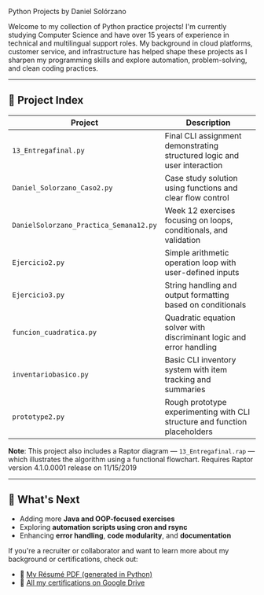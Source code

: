 Python Projects by Daniel Solórzano

Welcome to my collection of Python practice projects! I'm currently studying Computer Science and have over 15 years of experience in technical and multilingual support roles. My background in cloud platforms, customer service, and infrastructure has helped shape these projects as I sharpen my programming skills and explore automation, problem-solving, and clean coding practices.

---

## 🧰 Project Index

| Project                         | Description |
|----------------------------------|-------------|
| `13_Entregafinal.py`            | Final CLI assignment demonstrating structured logic and user interaction |
| `Daniel_Solorzano_Caso2.py`     | Case study solution using functions and clear flow control |
| `DanielSolorzano_Practica_Semana12.py` | Week 12 exercises focusing on loops, conditionals, and validation |
| `Ejercicio2.py`                 | Simple arithmetic operation loop with user-defined inputs |
| `Ejercicio3.py`                 | String handling and output formatting based on conditionals |
| `funcion_cuadratica.py`         | Quadratic equation solver with discriminant logic and error handling |
| `inventariobasico.py`           | Basic CLI inventory system with item tracking and summaries |
| `prototype2.py`                 | Rough prototype experimenting with CLI structure and function placeholders |

**Note**: This project also includes a Raptor diagram — `13_Entregafinal.rap` — which illustrates the algorithm using a functional flowchart. Requires Raptor version 4.1.0.0001 release on 11/15/2019

---

## 🚀 What's Next

- Adding more **Java and OOP-focused exercises**
- Exploring **automation scripts using cron and rsync**
- Enhancing **error handling**, **code modularity**, and **documentation**

If you're a recruiter or collaborator and want to learn more about my background or certifications, check out:

- 📄 [My Résumé PDF (generated in Python)](link-to-resume-if-applicable)
- 📁 [All my certifications on Google Drive](https://drive.google.com/drive/folders/1quS5ugpKSfCtC4HN2ffzhTKRp9zqoQbH)
